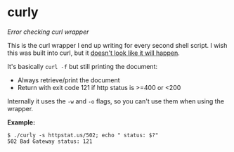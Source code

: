 # curly
*Error checking curl wrapper*

This is the curl wrapper I end up writing for every second shell script.
I wish this was built into curl, but it [doesn't look like it will
happen](https://twitter.com/discordianfish/status/854727950075392000).

It's basically `curl -f` but still printing the document:

- Always retrieve/print the document
- Return with exit code 121 if http status is >=400 or <200

Internally it uses the `-w` and `-o` flags, so you can't use them when using the
wrapper.

**Example:**

```
$ ./curly -s httpstat.us/502; echo " status: $?"
502 Bad Gateway status: 121
```
